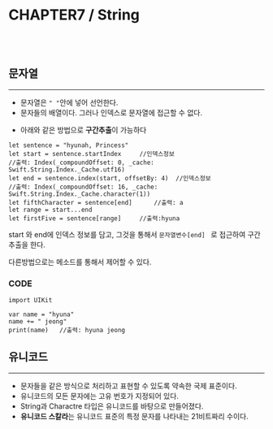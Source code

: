 # CHAPTER7 / String
<br>
<br>

## 문자열
- - -
* 문자열은 ``" "``안에 넣어 선언한다.
* 문자들의 배열이다. 그러나 인덱스로 문자열에 접근할 수 없다.
 - 아래와 같은 방법으로 **구간추출**이 가능하다
  ```
  let sentence = "hyunah, Princess"
let start = sentence.startIndex     //인덱스정보
//출력: Index(_compoundOffset: 0, _cache: Swift.String.Index._Cache.utf16)
let end = sentence.index(start, offsetBy: 4)  //인덱스정보
//출력: Index(_compoundOffset: 16, _cache: Swift.String.Index._Cache.character(1))
let fifthCharacter = sentence[end]      //출력: a
let range = start...end
let firstFive = sentence[range]     //출력:hyuna
```
start 와 end에 인덱스 정보를 담고, 그것을 통해서 ``문자열변수[end] `` 로 접근하여 구간추출을 한다.

다른방법으로는 메소드를 통해서 제어할 수 있다.


### CODE
```
import UIKit

var name = "hyuna"
name += " jeong"
print(name)   //출력: hyuna jeong
```


## 유니코드
- - -
* 문자들을 같은 방식으로 처리하고 표현할 수 있도록 약속한 국제 표준이다.
* 유니코드의 모든 문자에는 고유 번호가 지정되어 있다.
* String과 Charactre 타입은 유니코드를 바탕으로 만들어졌다.
* **유니코드 스칼라**는 유니코드 표준의 특정 문자를 나타내는 21비트짜리 수이다.
